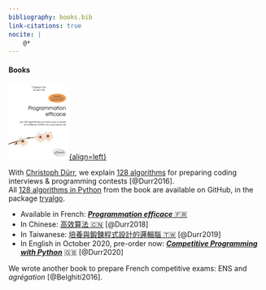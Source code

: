 ```yaml
---
bibliography: books.bib
link-citations: true
nocite: |
    @*
---
```

#### Books

[![TryAlgo](/static/img/tryalgo.png){align=left}](http://tryalgo.org/book/)

With [Christoph Dürr](http://www-desir.lip6.fr/~durrc/), we explain [128 algorithms](http://tryalgo.org/code/) for preparing coding interviews & programming contests [@Durr2016].  
All [128 algorithms in Python](https://github.com/jilljenn/tryalgo/) from the book are available on GitHub, in the package [tryalgo](https://pypi.python.org/pypi/tryalgo/1.2.2).

- Available in French: [***Programmation efficace*** 🇫🇷](http://tryalgo.org/book/)
- In Chinese: [高效算法 🇨🇳](https://book.douban.com/subject/30210075/) [@Durr2018]
- In Taiwanese: [培養與鍛鍊程式設計的邏輯腦 🇹🇼](http://www.drmaster.com.tw/Bookinfo.asp?BookID=MP11906) [@Durr2019]
- In English in October 2020, pre-order now: [***Competitive Programming with Python***](https://www.cambridge.org/fr/academic/subjects/computer-science/algorithmics-complexity-computer-algebra-and-computational-g/competitive-programming-python-128-algorithms-develop-your-coding-skills?format=PB&isbn=9781108716826) 🇬🇧 [@Durr2020]

We wrote another book to prepare French competitive exams: ENS and *agrégation* [@Belghiti2016].  

